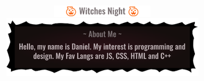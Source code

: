 <div align="center"><img width=50% src="https://github.com/Daynlight/Daynlight/blob/Witches-Night/Assets/Witches%20Title.svg"></div>
<div><img src="https://github.com/Daynlight/Daynlight/blob/Witches-Night/Assets/About.svg"></div>
